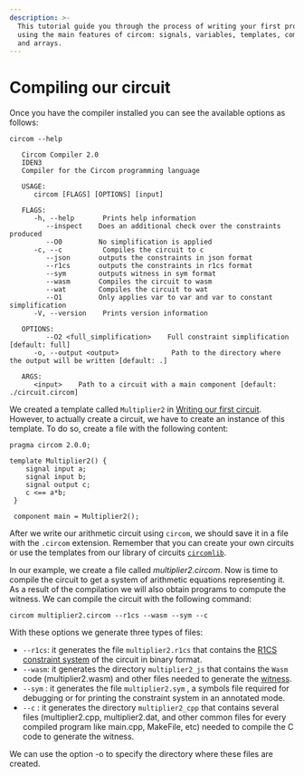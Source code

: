 ```yaml
---
description: >-
  This tutorial guide you through the process of writing your first program
  using the main features of circom: signals, variables, templates, components,
  and arrays.
---
```

# Compiling our circuit

Once you have the compiler installed you can see the available options as follows:

```console
circom --help

   Circom Compiler 2.0
   IDEN3
   Compiler for the Circom programming language

   USAGE:
      circom [FLAGS] [OPTIONS] [input]

   FLAGS:
      -h, --help       Prints help information
         --inspect    Does an additional check over the constraints produced
         --O0         No simplification is applied
      -c, --c          Compiles the circuit to c
         --json       outputs the constraints in json format
         --r1cs       outputs the constraints in r1cs format
         --sym        outputs witness in sym format
         --wasm       Compiles the circuit to wasm
         --wat        Compiles the circuit to wat
         --O1         Only applies var to var and var to constant simplification
      -V, --version    Prints version information

   OPTIONS:
         --O2 <full_simplification>    Full constraint simplification [default: full]
      -o, --output <output>             Path to the directory where the output will be written [default: .]

   ARGS:
      <input>    Path to a circuit with a main component [default: ./circuit.circom]
```

We created a template called `Multiplier2` in [Writing our first circuit](/getting-started/writing-compiling-circuits). 
However, to actually create a circuit, we have to create an instance of this template. To do so, create a file with the following content:

```text
pragma circom 2.0.0;

template Multiplier2() {
    signal input a;
    signal input b;
    signal output c;
    c <== a*b;
 }

 component main = Multiplier2();
```

After we write our arithmetic circuit using `circom`, we should save it in a file with the `.circom` extension. Remember that you can create your own circuits or use the templates from our library of circuits [`circomlib`](https://github.com/iden3/circomlib).

In our example, we create a file called *multiplier2.circom*.
Now is time to compile the circuit to get a system of arithmetic equations representing it. As a result of the compilation we will also obtain programs to compute the witness.
We can compile the circuit with the following command:

```text
circom multiplier2.circom --r1cs --wasm --sym --c
```

With these options we generate three types of files:

* `--r1cs`: it generates the file `multiplier2.r1cs` that contains the [R1CS constraint system](/background/background#rank-1-constraint-system) of the circuit in binary format.
* `--wasm`: it generates the directory `multiplier2_js` that contains the `Wasm` code (multiplier2.wasm) and other files needed to generate the [witness](/background/background#witness).
* `--sym` : it generates the file `multiplier2.sym` , a symbols file required for debugging or for printing the constraint system in an annotated mode.
* `--c` : it generates the directory `multiplier2_cpp` that contains several files (multiplier2.cpp, multiplier2.dat, and other common files for every compiled program  like main.cpp, MakeFile, etc)  needed to compile the C code to generate the witness.

We can use the option -o to specify the directory where these files are created. 